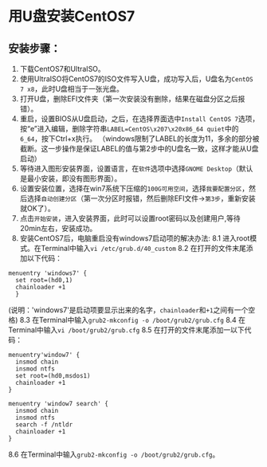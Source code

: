 # 用U盘安装CentOS7

## 安装步骤：
1. 下载CentOS7和UltraISO。
2. 使用UltraISO将CentOS7的ISO文件写入U盘，成功写入后，U盘名为`CentOS 7 x8`，此时U盘相当于一张光盘。
3. 打开U盘，删除EFI文件夹（第一次安装没有删除，结果在磁盘分区之后报错）。
4. 重启，设置BIOS从U盘启动，之后，在选择界面选中`Install CentOS 7`选项，
按“e”进入编辑，删除字符串`LABEL=CentOS\x207\x20x86_64 quiet`中的`6_64`，按下Ctrl+x执行。
（windows限制了LABEL的长度为11，多余的部分被截断。这一步操作是保证LABEL的值与第2步中的U盘名一致，这样才能从U盘启动）
5. 等待进入图形安装界面，设置语言，在`软件`选项中选择`GNOME Desktop`（默认是最小安装，即没有图形界面）。
6. 设置安装位置，选择在win7系统下压缩的`100G可用空间`，选择`我要配置分区`，然后选择`自动创建分区`（第一次分区时报错，然后删除EFI文件->`第3步`，重新安装就OK了）。
7. 点击`开始安装`，进入安装界面，此时可以设置root密码以及创建用户,等待20min左右，安装成功。
8. 安装CentOS7后，电脑重启没有windows7启动项的解决办法:
    8.1 进入root模式。在Terminal中输入`vi /etc/grub.d/40_custom`
    8.2 在打开的文件末尾添加以下代码：
  ```
  menuentry 'windows7' {
    set root=(hd0,1)
    chainloader +1
    }
  ```
  (说明：'windows7'是启动项要显示出来的名字，`chainloader`和`+1`之间有一个空格)
8.3 在Terminal中输入`grub2-mkconfig -o /boot/grub2/grub.cfg`
8.4 在Terminal中输入`vi /boot/grub2/grub.cfg`
8.5 在打开的文件末尾添加一以下代码：
  ```
  menuentry'window7' {
    insmod chain
    insmod ntfs
    set root=(hd0,msdos1)
    chainloader +1
  }
  
  menuentry 'window7 search' {
    insmod chain
    insmod ntfs
    search -f /ntldr
    chainloader +1
  }
  ```
8.6 在Terminal中输入`grub2-mkconfig -o /boot/grub2/grub.cfg`。
  
